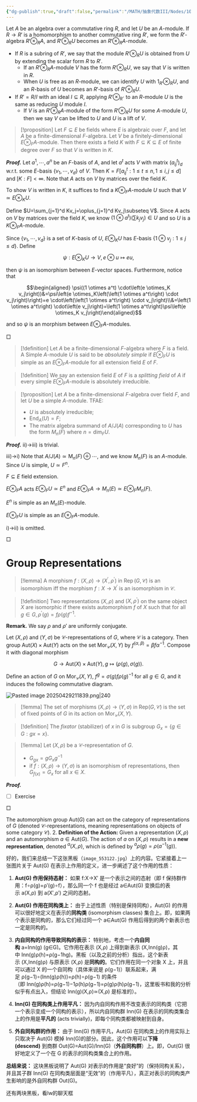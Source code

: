 ```yaml
---
{"dg-publish":true,"draft":false,"permalink":"/MATH/抽象代数III/Nodes/10 250429/","dgPassFrontmatter":true}
---
```



Let $A$ be an algebra over a commutative ring $R$, and let $U$ be an $A$-module. If $R\to R'$ is a homomorphism to another commutative ring $R'$, we form the $R'$-algebra $R'\otimes_R A$, and $R'\otimes_R U$ becomes an $R'\otimes_R A$-module. 
- If $R$ is a subring of $R'$, we say that the module $R'\otimes_R U$ is obtained from $U$ by extending the scalar form $R$ to $R'$. 
	- If an $R'\otimes_R A$-module $V$ has the form $R'\otimes_R U$, we say that $V$ is written in $R$. 
	- When $U$ is free as an $R$-module, we can identify $U$ with $1_{R'}\otimes_R U$, and an $R$-basis of $U$ becomes an $R'$-basis of $R'\otimes_R U$. 
- If $R'=R/I$ with an ideal $I\subseteq R$, applying $R'\otimes _R\cdot$ to an $R$-module $U$ is the same as reducing $U$ module $I$. 
	- If $V$ is an $R'\otimes_R A$-module of the form $R'\otimes_R U$ for some $A$-module $U$, then we say $V$ can be lifted to $U$ and $U$ is a lift of $V$.

> [!proposition]
> Let $F\subseteq E$ be fields where $E$ is algebraic over $F$, and let $A$ be a finite-dimensional $F$-algebra. Let $V$ be a finitely-dimensional $E\otimes_FA$-module. Then there exists a field $K$ with $F\subseteq K\subseteq E$ of finite degree over $F$ so that $V$ is written in $K$. 

**_Proof._**
Let $a^1,\cdots,a^n$ be an $F$-basis of $A$, and let $a^t$ acts $V$ with matrix $(a_{ij}^t)_d$ w.r.t. some $E$-basis $\{v_1,\cdots,v_d\}$ of $V$. Then $K=F[a_{ij}^t:1\leqslant t\leqslant n,1\leqslant i,j\leqslant d]$  and $[K:F]<\infty$. Note that $A$ acts on $V$ by matrices over the field $K$. 

To show $V$ is written in $K$, it suffices to find a $K\otimes_F A$-module $U$ such that $V\simeq E\otimes_K U$. 

Define $U=\sum_{j=1}^d Kv_j=\oplus_{j=1}^d Kv_j\subseteq V$. Since $A$ acts on $V$ by matrices over the field $K$, we know $(1\otimes a^t)(\sum k_jv_j)\in U$ and so $U$ is a $K\otimes _F A$-module. 

Since $\{v_1,\cdots,v_d\}$ is a set of $K$-basis of $U$, $E\otimes_K U$ has $E$-basis $\{1\otimes v_j:1\leqslant j\leqslant d\}$. Define 

$$\psi:E\otimes_K U\to V,e\otimes u\mapsto eu,$$

then $\psi$ is an isomorphism between $E$-vector spaces. Furthermore, notice that 

$$\begin{aligned}
\psi((1 \otimes a^t) \cdot\left(e \otimes_K v_j\right))&=\psi\left(e \otimes_K\left(\left(1 \otimes a^t\right) \cdot v_j\right)\right)=e \cdot\left(\left(1 \otimes a^t\right) \cdot v_j\right)\\&=\left(1 \otimes a^t\right) \cdot\left(e v_j\right)=\left(1 \otimes a^t\right)\psi\left(e \otimes_K v_j\right)\end{aligned}$$

and so $\psi$ is an morphism between $E\otimes_F A$-modules.
<p align="left">□</p>


> [!definition]
> Let $A$ be a finite-dimensional $F$-algebra where $F$ is a field. A Simple $A$-module $U$ is said to be *absolutely simple* if $E\otimes_F U$ is simple as an $E\otimes _FA$-module for all extension field $E$ of $F$. 


> [!definition]
> We say an extension field $E$ of $F$ is a *splitting field* of $A$ if every simple $E\otimes_F A$-module is absolutely irreducible. 


> [!proposition]
> Let $A$ be a finite-dimensional $F$-algebra over field $F$, and let $U$ be a simple $A$-module. TFAE:
> - $U$ is absolutely irreducible;
> - $\mathrm{End}_A(U)=F$;
> - The matrix algebra summand of $A/J(A)$ corresponding to $U$ has the form $M_n(F)$ where $n=\dim_FU$. 

**_Proof._**
ii)->iii) is trivial.

iii)->i) Note that $A/J(A)\simeq \mathrm{M}_n(F)\oplus\cdots$, and we know $M_n(F)$ is an $A$-module. Since $U$ is simple, $U\simeq F^n$. 


$F\subseteq E$ field extension. 

$E\otimes_F A$ acts $E\otimes _F U\simeq E^n$ and $E\otimes_F A\to M_n(E)\simeq E\otimes_F M_n(F)$. 

$E^n$ is simple as an $M_n(E)$-module. 

$E\otimes _FU$ is simple as an $E\otimes_F A$-module. 

i)->ii) is omitted.

<p align="left">□</p>

# Group Representations

> [!lemma]
> A morphism $f:(X, \rho) \rightarrow\left(X^{\prime}, \rho^{\prime}\right)$ in $\operatorname{Rep}(G, \mathscr{C})$ is an isomorphism iff the morphism $f: X \rightarrow X^{\prime}$ is an isomorphism in $\mathscr{C}$.

> [!definition]
> Two representations $(X, \rho)$ and $\left(X, \rho^{\prime}\right)$ on the same object $X$ are isomorphic if there exists automorphism $f$ of $X$ such that for all $g \in G, \rho^{\prime}(g)=f \rho(g) f^{-1}$.

**Remark.** We say $\rho$ and $\rho'$ are uniformly conjugate. 

Let $(X,\rho)$ and $(Y,\sigma)$ be $\mathcal C$-representations of $G$, where $\mathcal{C}$ is a category. Then group $\mathrm{Aut}(X)\times \mathrm{Aut}(Y)$ acts on the set $\mathrm{Mor}_{\mathcal C}(X,Y)$ by $f^{(\alpha,\beta)}=\beta f\alpha^{-1}$. Compose it with diagonal morphism 

$$G\to \mathrm{Aut}(X)\times \mathrm{Aut}(Y),g\mapsto(\rho(g),\sigma(g)).$$

Define an action of $G$ on $\mathrm{Mor}_{\mathcal{C}}(X,Y)$, $f^g=\sigma(g)f\rho(g)^{-1}$ for all $g\in G$, and it induces the following commutative diagram. 

![Pasted image 20250429211839.png|240](/img/user/%E9%99%84%E4%BB%B6/Pasted%20image%2020250429211839.png)


> [!lemma]
> The set of morphisms $(X,\rho)\to (Y,\sigma)$ in $\mathrm{Rep}(G,\mathcal{C})$ is the set of fixed points of $G$ in its action on $\mathrm{Mor}_{\mathcal{C}}(X,Y)$. 


> [!definition]
> The *fixator* (stabilizer) of $x$ in $G$ is subgroup $G_x=\{g\in G:gx=x\}$. 

> [!lemma]
> Let $(X,\rho)$ be a $\mathcal C$-representation of $G$. 
> - $G_{gx}=gG_xg^{-1}$
> - if $f:(X,\rho)\to (Y,\sigma)$ is an isomorphism of representations, then $G_{f(x)}=G_x$ for all $x\in X$. 

**_Proof._**
- [ ] Exercise
<p align="left">□</p>





The automorphism group $\mathrm{Aut}(G)$ can act on the category of representations of $G$ (denoted $\mathscr{C}$-representations, meaning representations on objects of some category $\mathscr{C}$).
2.  **Definition of the Action:**
Given a representation $(X, \rho)$ and an automorphism $a \in \mathrm{Aut}(G)$. The action of $a$ on $(X, \rho)$ results in a **new representation**, denoted ${}^a(X, \rho)$, which is defined by ${}^a\rho(g) = \rho(a^{-1}(g))$. 


好的，我们来总结一下这张黑板（`image_553122.jpg`）上的内容。它紧接着上一张图片关于 Aut(G) 在表示上作用的定义，进一步阐述了这个作用的性质：

1. **Aut(G) 作用保持态射：** 如果 f:X→X′ 是一个表示之间的态射（即 f 保持群作用：f∘ρ(g)=ρ′(g)∘f），那么同一个 f 也是经过 a∈Aut(G) 变换后的表示 a(X,ρ) 到 a(X′,ρ′) 之间的态射。
    
2. **Aut(G) 作用在同构类上：** 由于上述性质（特别是保持同构），Aut(G) 的作用可以很好地定义在表示的**同构类** (isomorphism classes) 集合上。即，如果两个表示是同构的，那么它们经过同一个 a∈Aut(G) 作用后得到的两个新表示也一定是同构的。
    
3. **内自同构的作用导致同构的表示：** 特别地，考虑一个**内自同构** a=Inn(g) (g∈G)。它作用在表示 (X,ρ) 上得到新表示 (X,Inn(g)ρ)，其中 Inn(g)ρ(h)=ρ(g−1hg)。黑板（以及之前的分析）指出，这个新表示 (X,Inn(g)ρ) 与原表示 (X,ρ) 是**同构的**。它们作用在同一个对象 X 上，并且可以通过 X 的一个自同构（具体来说是 ρ(g−1)）联系起来，满足 ρ(g−1)∘(Inn(g)ρ(h))=ρ(h)∘ρ(g−1) 的条件（即 Inn(g)ρ(h)=ρ(g−1)−1ρ(h)ρ(g−1)=ρ(g)ρ(h)ρ(g−1)，这里板书和我的分析似乎有点出入，但结论 Inn(g)(X,ρ)≃(X,ρ) 是标准的）。
    
4. **Inn(G) 在同构类上作用平凡：** 因为内自同构作用不改变表示的同构类（它把一个表示变成一个同构的表示），所以内自同构群 Inn(G) 在表示的同构类集合上的作用是**平凡的** (acts trivially)，即每个同构类都被映射到自身。
    
5. **外自同构群的作用：** 由于 Inn(G) 作用平凡，Aut(G) 在同构类上的作用实际上只取决于 Aut(G) 模掉 Inn(G)的部分。因此，这个作用可以**下降 (descend)** 到商群 Out(G)=Aut(G)/Inn(G)（**外自同构群**）上。即，Out(G) 很好地定义了一个在 G 的表示的同构类集合上的作用。
    

**总结来说：** 这块黑板说明了 Aut(G) 对表示的作用是“良好”的（保持同构关系），并且其子群 Inn(G) 在同构类层面是“无效”的（作用平凡），真正对表示的同构类产生影响的是外自同构群 Out(G)。


还有两块黑板，看lw的聊天框